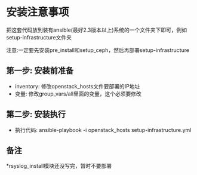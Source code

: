 安装注意事项
========

把这套代码放到装有ansible(最好2.3版本以上)系统的一个文件夹下即可，例如setup-infrastructure文件夹

注意:一定要先安装pre_install和setup_ceph，然后再部署setup-infrastructure


第一步: 安装前准备
--------------

* inventory: 修改openstack_hosts文件要部署的IP地址
* 变量: 修改group_vars/all里面的变量，这个必须要修改

第二步: 安装执行
--------------

* 执行代码: ansible-playbook -i openstack_hosts setup-infrastructure.yml 

备注
--------------

*rsyslog_install模块还没写完，暂时不要部署 
